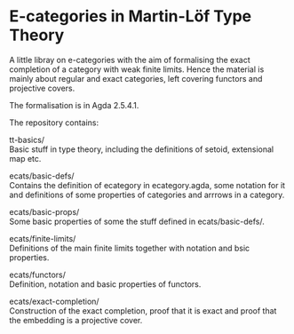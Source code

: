 # E-categories in Martin-Löf Type Theory

A little libray on e-categories with the aim of formalising the exact completion of a category with weak finite limits. Hence the material is mainly about regular and exact categories, left covering functors and projective covers.

The formalisation is in Agda 2.5.4.1.

The repository contains:

tt-basics/  
Basic stuff in type theory, including the definitions of setoid, extensional map etc.

ecats/basic-defs/  
Contains the definition of ecategory in ecategory.agda, some notation for it and definitions of some properties of categories and arrrows in a category.

ecats/basic-props/  
Some basic properties of some the stuff defined in ecats/basic-defs/.

ecats/finite-limits/  
Definitions of the main finite limits together with notation and bsic properties.

ecats/functors/  
Definition, notation and basic properties of functors. 

ecats/exact-completion/  
Construction of the exact completion, proof that it is exact and proof that the embedding is a projective cover.
